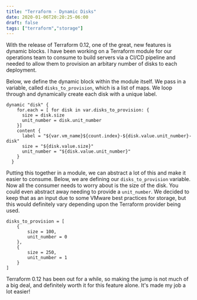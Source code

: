 ```yaml
---
title: "Terraform - Dynamic Disks"
date: 2020-01-06T20:20:25-06:00
draft: false
tags: ["terraform","storage"]
---
```


With the release of Terraform 0.12, one of the great, new features is dynamic blocks. I have been working on a Terraform module for our operations team to consume to build servers via a CI/CD pipeline and needed to allow them to provision an arbitary number of disks to each deployment.

Below, we define the dynamic block within the module itself. We pass in a variable, called `disks_to_provision`, which is a list of maps. We loop through and dynamically create each disk with a unique label.

```hcl
dynamic "disk" {
    for.each = [ for disk in var.disks_to_provision: {
      size = disk.size
      unit_number = disk.unit_number
    }]
    content {
      label = "${var.vm_name}${count.index}-${disk.value.unit_number}-disk"
      size = "${disk.value.size}"
      unit_number = "${disk.value.unit_number}"
    }
  }
```

Putting this together in a module, we can abstract a lot of this and make it easier to consume. Below, we are defining our `disks_to_provision` variable. Now all the consumer needs to worry about is the size of the disk. You could even abstract away needing to provide a `unit_number`. We decided to keep that as an input due to some VMware best practices for storage, but this would definitely vary depending upon the Terraform provider being used.

```hcl
disks_to_provision = [
    {
        size = 100,
        unit_number = 0
    },
    {
        size = 250,
        unit_number = 1
    }
]
```

Terraform 0.12 has been out for a while, so making the jump is not much of a big deal, and definitely worth it for this feature alone. It's made my job a lot easier!
